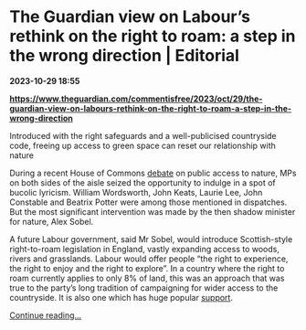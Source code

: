 # The Guardian view on Labour’s rethink on the right to roam: a step in the wrong direction | Editorial

**2023-10-29 18:55**

**https://www.theguardian.com/commentisfree/2023/oct/29/the-guardian-view-on-labours-rethink-on-the-right-to-roam-a-step-in-the-wrong-direction**

Introduced with the right safeguards and a well-publicised countryside code, freeing up access to green space can reset our relationship with nature

During a recent House of Commons [debate](https://hansard.parliament.uk/commons/2023-05-18/debates/72C37494-B6BC-43E5-8026-8F4EC4EC60CA/PublicAccessToNature#main-content) on public access to nature, MPs on both sides of the aisle seized the opportunity to indulge in a spot of bucolic lyricism. William Wordsworth, John Keats, Laurie Lee, John Constable and Beatrix Potter were among those mentioned in dispatches. But the most significant intervention was made by the then shadow minister for nature, Alex Sobel.

A future Labour government, said Mr Sobel, would introduce Scottish-style right-to-roam legislation in England, vastly expanding access to woods, rivers and grasslands. Labour would offer people “the right to experience, the right to enjoy and the right to explore”. In a country where the right to roam currently applies to only 8% of land, this was an approach that was true to the party’s long tradition of campaigning for wider access to the countryside. It is also one which has huge popular [support](https://www.thenational.scot/news/23637447.right-roam-england-backed-public-poll-finds/).

[Continue reading...](https://www.theguardian.com/commentisfree/2023/oct/29/the-guardian-view-on-labours-rethink-on-the-right-to-roam-a-step-in-the-wrong-direction)